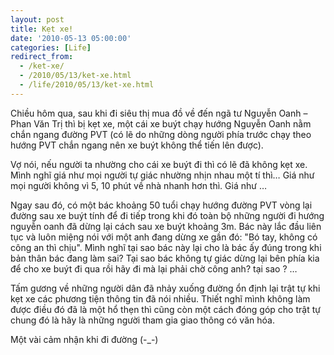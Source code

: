 ```yaml
---
layout: post
title: Kẹt xe!
date: '2010-05-13 05:00:00'
categories: [Life]
redirect_from: 
  - /ket-xe/
  - /2010/05/13/ket-xe.html
  - /life/2010/05/13/ket-xe.html
---
```


Chiều hôm qua, sau khi đi siêu thị mua đồ về đến ngã tư Nguyễn Oanh – Phan Văn Trị thì bị kẹt xe, một cái xe buýt chạy hướng Nguyễn Oanh nằm chắn ngang đường PVT (có lẽ do những dòng người phía trước chạy theo hướng PVT chắn ngang nên xe buýt không thể tiến lên được).

Vợ nói, nếu người ta nhường cho cái xe buýt đi thì có lẽ đã không kẹt xe. Mình nghĩ giá như mọi người tự giác nhường nhịn nhau một tí thì… Giá như mọi người không vì 5, 10 phút về nhà nhanh hơn thì. Giá như …

Ngay sau đó, có một bác khoảng 50 tuổi chạy hướng đường PVT vòng lại đường sau xe buýt tính để đi tiếp trong khi đó toàn bộ những người đi hướng nguyễn oanh đã dừng lại cách sau xe buýt khoảng 3m. Bác này lắc đầu liên tục và luôn miệng nói với một anh đang dừng xe gần đó: "Bó tay, không có công an thì chịu". Mình nghĩ tại sao bác này lại cho là bác ấy đúng trong khi bản thân bác đang làm sai? Tại sao bác không tự giác dừng lại bên phía kia để cho xe buýt đi qua rồi hãy đi mà lại phải chờ công anh? tại sao ? …

Tấm gương về những người dân đã nhảy xuống đường ổn định lại trật tự khi kẹt xe các phương tiện thông tin đã nói nhiều. Thiết nghĩ mình không làm được điều đó đã là một hổ thẹn thì cũng còn một cách đóng góp cho trật tự chung đó là hãy là những người tham gia giao thông có văn hóa.

Một vài cảm nhận khi đi đường (-_-)
